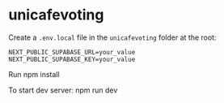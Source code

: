 # unicafevoting

Create a `.env.local` file in the `unicafevoting` folder at the root:

```plaintext
NEXT_PUBLIC_SUPABASE_URL=your_value
NEXT_PUBLIC_SUPABASE_KEY=your_value
```

Run npm install

To start dev server:
npm run dev
